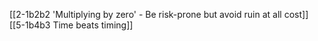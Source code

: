 [[2-1b2b2 'Multiplying by zero' - Be risk-prone but avoid ruin at all cost]]
	[[5-1b4b3 Time beats timing]]